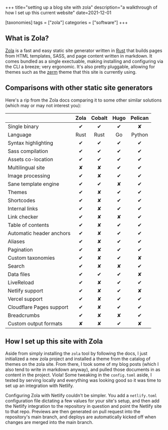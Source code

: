 +++
title="setting up a blog site with zola"
description="a walkthrough of how I set up this current website"
date=2021-12-01

[taxonomies]
tags = ["zola"]
categories = ["software"]
+++

## What is Zola?

[Zola](https://www.getzola.org/) is a fast and easy static site generator written in [Rust](https://www.rust-lang.org/) that builds pages from HTML templates, SASS, and page content written in markdown. It comes bundled as a single exectuable, making installing and configuring via the CLI a breeze; very ergonomic. It's also pretty pluggable, allowing for themes such as the [zerm](https://www.getzola.org/themes/zerm) theme that this site is currently using. 

## Comparisons with other static site generators

Here's a rip from the Zola docs comparing it to some other similar solutions (which may or may not interest you):

|                                 | Zola   | Cobalt | Hugo   | Pelican |
|:--------------------------------|:------:|:------:|:------:|:-------:|
| Single binary                   | ✔      | ✔      | ✔      | ✘       |
| Language                        | Rust   | Rust   | Go     | Python  |
| Syntax highlighting             | ✔      | ✔      | ✔      | ✔       |
| Sass compilation                | ✔      | ✔      | ✔      | ✔       |
| Assets co-location              | ✔      | ✔      | ✔      | ✔       |
| Multilingual site               | ✘      | ✘      | ✔      | ✔       |
| Image processing                | ✔      | ✘      | ✔      | ✔       |
| Sane template engine            | ✔      | ✔      | ✘      | ✔       |
| Themes                          | ✔      | ✘      | ✔      | ✔       |
| Shortcodes                      | ✔      | ✘      | ✔      | ✔       |
| Internal links                  | ✔      | ✘      | ✔      | ✔       |
| Link checker                    | ✔      | ✘      | ✘      | ✔       |
| Table of contents               | ✔      | ✘      | ✔      | ✔       |
| Automatic header anchors        | ✔      | ✘      | ✔      | ✔       |
| Aliases                         | ✔      | ✘      | ✔      | ✔       |
| Pagination                      | ✔      | ✘      | ✔      | ✔       |
| Custom taxonomies               | ✔      | ✘      | ✔      | ✘       |
| Search                          | ✔      | ✘      | ✘      | ✔       |
| Data files                      | ✔      | ✔      | ✔      | ✘       |
| LiveReload                      | ✔      | ✘      | ✔      | ✔       |
| Netlify support                 | ✔      | ✘      | ✔      | ✘       |
| Vercel support                  | ✔      | ✘      | ✔      | ✔       |
| Cloudflare Pages support        | ✔      | ✘      | ✔      | ✔       |
| Breadcrumbs                     | ✔      | ✘      | ✘      | ✔       |
| Custom output formats           | ✘      | ✘      | ✔      | ✘       |

## How I set up this site with Zola

Aside from simply installing the `zola` tool by following the docs, I just initialized a new zola project and installed a theme from the catalog of themes on the zola site. From there, I took some of my blog posts (which I also tend to write in markdown anyway), and pulled those documents in as content in the project. Viola! Some tweaking in the `config.toml` aside, I tested by serving locally and everything was looking good so it was time to set up an integration with Netlify.

Configuring Zola with Netlify couldn't be simpler. You add a `netlify.toml` configuration file dictating a few values for your site's setup, and then add the Netlify integration to the repository in question and point the Netlify site to that repo. Previews are then generated on pull request into the repository's main branch, and deploys are automatically kicked off when changes are merged into the main branch. 